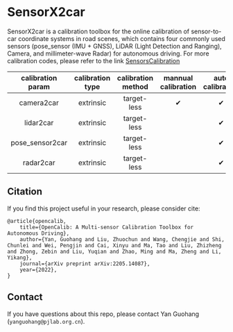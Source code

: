 # SensorX2car
SensorX2car is a calibration toolbox for the online calibration of sensor-to-car coordinate systems in road scenes, which contains four commonly used sensors (pose_sensor (IMU + GNSS), LiDAR (Light Detection and Ranging), Camera, and millimeter-wave Radar) for autonomous driving. For more calibration codes, please refer to the link <a href="https://github.com/PJLab-ADG/SensorsCalibration" title="SensorsCalibration">SensorsCalibration</a>
<!-- CITATION -->

| calibration param |calibration type| calibration method | mannual calibration | auto calibration | usage documentation |
| :--------------: |:--------------:| :------------: | :--------------: | :------------: | :------------: |
| camera2car      | extrinsic |  target-less   |    &#10004; |  &#10004;  |[camera2car](camera2car/README.md)|
| lidar2car       | extrinsic |  target-less   |             |  &#10004;  |[lidar2car](lidar2car/README.md)|
| pose_sensor2car | extrinsic |  target-less   |             |  &#10004;  |[pose_sensor2car](pose_sensor2car/README.md)|
| radar2car       | extrinsic |  target-less   |             |  &#10004;  |[radar2car](radar2car/README.md)|

## Citation
If you find this project useful in your research, please consider cite:
```
@article{opencalib,
    title={OpenCalib: A Multi-sensor Calibration Toolbox for Autonomous Driving},
    author={Yan, Guohang and Liu, Zhuochun and Wang, Chengjie and Shi, Chunlei and Wei, Pengjin and Cai, Xinyu and Ma, Tao and Liu, Zhizheng and Zhong, Zebin and Liu, Yuqian and Zhao, Ming and Ma, Zheng and Li, Yikang},
    journal={arXiv preprint arXiv:2205.14087},
    year={2022},
}
```

## Contact
If you have questions about this repo, please contact Yan Guohang (`yanguohang@pjlab.org.cn`). 
